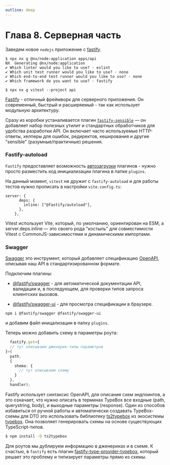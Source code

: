 ```yaml
---
outline: deep
---
```


# Глава 8. Серверная часть

Заведем новое `nodejs` приложение с [fastify](https://fastify.dev/).

```shell
$ npx nx g @nx/node:application apps/api
NX  Generating @nx/node:application
✔ Which linter would you like to use? · eslint
✔ Which unit test runner would you like to use? · none
✔ Which end-to-end test runner would you like to use? · none
✔ Which framework do you want to use? · fastify

$ npx nx g vitest --project api
```

[Fastify](https://fastify.dev/) - отличный фреймворк для серверного приложения. Он современный, быстрый и расширяемый -
так как использует модульную архитектуру.

Сразу из коробки устаналивается плагин [`fastify-sensible`](https://github.com/fastify/fastify-sensible) — он добавляет
набор полезных утилит и стандартных обработчиков для удобства разработки API. Он включает часто используемые
HTTP-ответы, хелперы для ошибок, редиректов, кеширования и другие "sensible" (разумные/практичные) решения.

### Fastify-autoload

`Fastify` предоставляет возможность [автозагрузки](https://github.com/fastify/fastify-autoload) плагинов - нужно просто
разместить код инициализации плагина в папке `plugins`.

На данный момент, `vitest` не дружит с `fastify-autoload` и для работы тестов нужно прописать в настройки
`vite.config.ts`:

```
server: {
      deps: {
        inline: ["@fastify/autoload"],
      },
    },
```

Vitest использует Vite, который, по умолчанию, ориентирован на ESM, а
server.deps.inline — это своего рода "костыль" для совместимости Vitest с CommonJS-зависимостями и динамическими
импортами.

### Swagger

[Swagger](https://swagger.io/) это инструмент, который добавляет спецификацию [OpenAPI](https://www.openapis.org/),
описывая наш API в стандартизированном формате.

Подключим плагины:

- [@fastify/swagger](https://github.com/fastify/fastify-swagger) -
  для автоматической документации API, валидации и, в последующем, для проверки типов запроса клиентских вызовов.

- [@fastify/swagger-ui](https://github.com/fastify/fastify-swagger-ui) -
  для просмотра спецификации в браузере.

```shell
npm i @fastify/swagger @fastify/swagger-ui
```

и добавим файл иницализации в папку `plugins`.

Теперь можно добавить схему в параметры роута:

```typescript
  fastify.get<{
  // тут описываем дженерик-типы параметров
}>(
  path,
  {
    shema: {
      // тут описываем схему
    }
  },
  handler);
```

Fastify использует синтаксис OpenAPI, для описания схем эндпоинтов, а это означает, что нужно описать в терминах
TypeBox все входные (path, querystring, body), и выходные параметры (response).
Один из способов избавиться от ручной работы и автоматически создавать TypeBox-схемы для DTO это использовать
библиотеку
[ts2typebox](https://github.com/xddq/ts2typebox)
из экосистемы
[typebox](https://github.com/sinclairzx81/typebox).
Она позволяет генерировать схемы на основе существующих TypeScript-типов.

```bash
$ npm install -D ts2typebox
```

Для роутов мы дублируем информацию в дженериках и в схеме. К счастью, в `fastify` есть плагин
[fastify-type-provider-typebox](https://github.com/fastify/fastify-type-provider-typebox),
который решает это проблему и типизирует параметры прямо из схемы.
